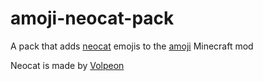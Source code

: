 # amoji-neocat-pack
A pack that adds [neocat](https://volpeon.ink/emojis/neocat/) emojis to the [amoji](https://modrinth.com/mod/amoji) Minecraft mod

Neocat is made by [Volpeon](https://volpeon.ink/)
